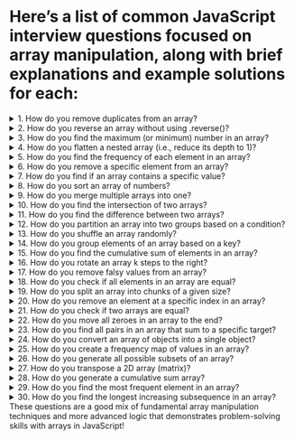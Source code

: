 # Here’s a list of common JavaScript interview questions focused on array manipulation, along with brief explanations and example solutions for each:
<details>
  <summary>
1. How do you remove duplicates from an array?
  </summary>
  
**Solution 1:** Use a Set (which automatically stores only unique values) and spread it back into an array.

```javascript
let arr = [1, 2, 3, 3, 4, 4, 5];
let uniqueArr = [...new Set(arr)]; // Output: [1, 2, 3, 4, 5]
```
**Solution 2:** Use filter with indexOf to keep only the first occurrence of each element.

```javascript
let uniqueArr = arr.filter((item, index) => arr.indexOf(item) === index);
```
</details>
<details>
  <summary>
2. How do you reverse an array without using .reverse()?
  </summary>
  
**Solution:** Use a for loop or reduce to build the array backward.
```javascript
let arr = [1, 2, 3, 4];
let reversed = arr.reduce((acc, val) => [val, ...acc], []); // Output: [4, 3, 2, 1]
```
</details>
<details>
  <summary>
3. How do you find the maximum (or minimum) number in an array?
  </summary>

**Solution:** Use the Math.max or Math.min function with the spread operator.
```javascript
let arr = [3, 5, 7, 2, 8];
let max = Math.max(...arr); // Output: 8
let min = Math.min(...arr); // Output: 2
```
</details>
<details>
  <summary>
4. How do you flatten a nested array (i.e., reduce its depth to 1)?
  </summary>
  
**Solution:** Use Array.flat() for a specific depth, or Array.flat(Infinity) for a completely flat array.
```javascript
let arr = [1, [2, [3, [4]]]];
let flatArr = arr.flat(Infinity); // Output: [1, 2, 3, 4]
```
</details>
<details>
  <summary>
5. How do you find the frequency of each element in an array?
  </summary>
  
**Solution:** Use reduce to create an object that counts each element.
```javascript
let arr = ['a', 'b', 'a', 'c', 'b', 'a'];
let frequency = arr.reduce((acc, val) => {
  acc[val] = (acc[val] || 0) + 1;
  return acc;
}, {}); // Output: { a: 3, b: 2, c: 1 }
```
</details>
<details>
  <summary>
6. How do you remove a specific element from an array?
  </summary>
  
**Solution:** Use filter to create a new array without the specified element.
```javascript
let arr = [1, 2, 3, 4, 5];
let toRemove = 3;
let filteredArr = arr.filter(item => item !== toRemove); // Output: [1, 2, 4, 5]
```
</details>
<details>
  <summary>
7. How do you find if an array contains a specific value?
  </summary>
  
**Solution:** Use includes() to check for a value’s presence.
```javascript
let arr = [1, 2, 3, 4];
let hasThree = arr.includes(3); // Output: true
```
</details>
<details>
  <summary>
8. How do you sort an array of numbers?
  </summary>
  
**Solution:** Use sort() with a compare function for numbers.
```javascript
let arr = [5, 2, 8, 1, 4];
arr.sort((a, b) => a - b); // Output: [1, 2, 4, 5, 8]
```
</details>
<details>
  <summary>
9. How do you merge multiple arrays into one?
  </summary>
  
**Solution:** Use the concat() method or the spread operator to combine arrays.
```javascript
let arr1 = [1, 2];
let arr2 = [3, 4];
let merged = [...arr1, ...arr2]; // Output: [1, 2, 3, 4]
```
</details>
<details>
  <summary>
10. How do you find the intersection of two arrays?
  </summary>
  
**Solution:** Use filter() and includes() to retain only elements present in both arrays.
```javascript
let arr1 = [1, 2, 3];
let arr2 = [2, 3, 4];
let intersection = arr1.filter(item => arr2.includes(item)); // Output: [2, 3]
```
</details>
<details>
  <summary>
11. How do you find the difference between two arrays?
  </summary>
  
**Solution:** Use filter() and includes() to find elements unique to each array.
```javascript
let arr1 = [1, 2, 3];
let arr2 = [2, 3, 4];
let difference = arr1.filter(item => !arr2.includes(item)); // Output: [1]
```
</details>
<details>
  <summary>
12. How do you partition an array into two groups based on a condition?
  </summary>
  
**Solution:** Use reduce() to separate elements into two arrays.
```javascript
let arr = [1, 2, 3, 4, 5];
let [evens, odds] = arr.reduce(
  ([evens, odds], num) => (num % 2 === 0 ? [[...evens, num], odds] : [evens, [...odds, num]]),
  [[], []]
); // Output: evens: [2, 4], odds: [1, 3, 5]
```
</details>
<details>
  <summary>
13. How do you shuffle an array randomly?
  </summary>
  
  **Solution:** Use the Fisher-Yates shuffle algorithm to shuffle elements.
```javascript
function shuffle(arr) {
  for (let i = arr.length - 1; i > 0; i--) {
    const j = Math.floor(Math.random() * (i + 1));
    [arr[i], arr[j]] = [arr[j], arr[i]];
  }
  return arr;
}
let arr = [1, 2, 3, 4];
shuffle(arr); // Output: A random order of [1, 2, 3, 4]
```
</details>
<details>
  <summary>
14. How do you group elements of an array based on a key?
  </summary>
  
  **Solution:** Use reduce() to group elements based on a specific property or key.
```javascript
let arr = [
  { name: 'Alice', role: 'developer' },
  { name: 'Bob', role: 'designer' },
  { name: 'Charlie', role: 'developer' },
];
let grouped = arr.reduce((acc, obj) => {
  let key = obj.role;
  if (!acc[key]) acc[key] = [];
  acc[key].push(obj);
  return acc;
}, {});
// Output: { developer: [{...}, {...}], designer: [{...}] }
```
</details>
<details>
  <summary>
15. How do you find the cumulative sum of elements in an array?
  </summary>
  
  **Solution:** Use reduce() to calculate cumulative sums up to each index.
```javascript
let arr = [1, 2, 3, 4];
let cumulativeSum = arr.reduce((acc, num, i) => {
  acc[i] = (acc[i - 1] || 0) + num;
  return acc;
}, []);
// Output: [1, 3, 6, 10]
```
</details>
<details>
  <summary>
16. How do you rotate an array k steps to the right?
  </summary>
  
  **Solution:** Use slicing and concatenation to reorder the elements.
```javascript
function rotateRight(arr, k) {
  k = k % arr.length; // Handle cases where k > arr.length
  return arr.slice(-k).concat(arr.slice(0, -k));
}
let arr = [1, 2, 3, 4, 5];
let rotated = rotateRight(arr, 2); // Output: [4, 5, 1, 2, 3]
```
</details>
<details>
  <summary>
17. How do you remove falsy values from an array?
  </summary>

  **Solution:** Use filter to keep only truthy values.
```javascript
let arr = [0, 1, false, 2, '', 3, null, 'a', undefined];
let truthyArr = arr.filter(Boolean); // Output: [1, 2, 3, 'a']
```
</details>
<details>
  <summary>
18. How do you check if all elements in an array are equal?
  </summary>

  **Solution:** Use every to check if all elements match the first element.
```javascript
let arr = [5, 5, 5, 5];
let allEqual = arr.every(val => val === arr[0]); // Output: true
```
</details>
<details>
  <summary>
19. How do you split an array into chunks of a given size?
  </summary>

  **Solution:** Use a loop to break the array into smaller arrays of a specified size.
```javascript
function chunkArray(arr, size) {
  let result = [];
  for (let i = 0; i < arr.length; i += size) {
    result.push(arr.slice(i, i + size));
  }
  return result;
}
let arr = [1, 2, 3, 4, 5];
let chunks = chunkArray(arr, 2); // Output: [[1, 2], [3, 4], [5]]
```
</details>
<details>
  <summary>
    20. How do you remove an element at a specific index in an array?
  </summary>

  **Solution:** Use slice to exclude the element at the specified index.
```javascript
function removeAtIndex(arr, index) {
  return arr.slice(0, index).concat(arr.slice(index + 1));
}
let arr = [1, 2, 3, 4];
let newArr = removeAtIndex(arr, 2); // Output: [1, 2, 4]
```
</details>
<details>
  <summary>
    21. How do you check if two arrays are equal?
  </summary>

  **Solution:** Use every to compare corresponding elements in sorted arrays.
```javascript
function arraysEqual(arr1, arr2) {
  if (arr1.length !== arr2.length) return false;
  return arr1.every((val, index) => val === arr2[index]);
}
let arr1 = [1, 2, 3];
let arr2 = [1, 2, 3];
arraysEqual(arr1, arr2); // Output: true
```
</details>
<details>
  <summary>
    22. How do you move all zeroes in an array to the end?
  </summary>

  **Solution:** Use filter to separate zeroes and non-zeroes, then concatenate.
```javascript
let arr = [0, 1, 0, 3, 12];
let result = arr.filter(num => num !== 0).concat(arr.filter(num => num === 0));
// Output: [1, 3, 12, 0, 0]
```
</details>
<details>
  <summary>
    23. How do you find all pairs in an array that sum to a specific target?
  </summary>

**Solution:** Use nested loops or a hash map to track complements.
```javascript
function findPairs(arr, target) {
  let pairs = [];
  let seen = new Set();
  for (let num of arr) {
    let complement = target - num;
    if (seen.has(complement)) pairs.push([complement, num]);
    seen.add(num);
  }
  return pairs;
}
findPairs([1, 2, 3, 4, 5], 5); // Output: [[2, 3], [1, 4]]
```
</details>
<details>
  <summary>
    24. How do you convert an array of objects into a single object?
  </summary>

  **Solution:** Use reduce to merge array items into a single object.
```javascript
let arr = [{ key: 'a', value: 1 }, { key: 'b', value: 2 }];
let obj = arr.reduce((acc, item) => {
  acc[item.key] = item.value;
  return acc;
}, {});
// Output: { a: 1, b: 2 }
```
</details>
<details>
  <summary>
    25. How do you create a frequency map of values in an array?
  </summary>

  **Solution:** Use reduce to count occurrences.
```javascript
let arr = [1, 2, 2, 3, 3, 3];
let frequencyMap = arr.reduce((acc, val) => {
  acc[val] = (acc[val] || 0) + 1;
  return acc;
}, {});
// Output: { 1: 1, 2: 2, 3: 3 }
```
</details>
<details>
  <summary>
    26. How do you generate all possible subsets of an array?
  </summary>

  **Solution:** Use reduce to add each element to all existing subsets.
```javascript
function subsets(arr) {
  return arr.reduce((subsets, val) => 
    subsets.concat(subsets.map(set => [...set, val])), [[]]);
}
subsets([1, 2]); // Output: [[], [1], [2], [1, 2]]
```
</details>
<details>
  <summary>
    27. How do you transpose a 2D array (matrix)?
  </summary>

  **Solution:** Use nested map functions to swap rows and columns.
```javascript
function transpose(matrix) {
  return matrix[0].map((_, colIndex) => matrix.map(row => row[colIndex]));
}
transpose([[1, 2, 3], [4, 5, 6]]); // Output: [[1, 4], [2, 5], [3, 6]]
```
</details>
<details>
  <summary>
    28. How do you generate a cumulative sum array?
  </summary>

**Solution:** Use reduce to accumulate sums progressively.
```javascript
let arr = [1, 2, 3, 4];
let cumulativeSum = arr.reduce((acc, num, i) => {
  acc[i] = (acc[i - 1] || 0) + num;
  return acc;
}, []);
// Output: [1, 3, 6, 10]
```
</details>
<details>
  <summary>
    29. How do you find the most frequent element in an array?
  </summary>

  **Solution:** Use a frequency map and then find the max frequency.
```javascript
function mostFrequent(arr) {
  let frequencyMap = arr.reduce((acc, val) => {
    acc[val] = (acc[val] || 0) + 1;
    return acc;
  }, {});
  return Object.keys(frequencyMap).reduce((a, b) => 
    frequencyMap[a] > frequencyMap[b] ? a : b);
}
mostFrequent([1, 2, 2, 3, 3, 3]); // Output: 3
```
</details>
<details>
  <summary>
    30. How do you find the longest increasing subsequence in an array?
  </summary>

  **Solution:** Use dynamic programming to find the length of the LIS.
```javascript
function longestIncreasingSubsequence(arr) {
  let dp = Array(arr.length).fill(1);
  for (let i = 1; i < arr.length; i++) {
    for (let j = 0; j < i; j++) {
      if (arr[i] > arr[j]) dp[i] = Math.max(dp[i], dp[j] + 1);
    }
  }
  return Math.max(...dp);
}
longestIncreasingSubsequence([10, 9, 2, 5, 3, 7, 101, 18]); // Output: 4
```
</details>
These questions are a good mix of fundamental array manipulation techniques and more advanced logic that demonstrates problem-solving skills with arrays in JavaScript!
